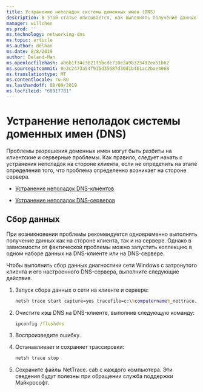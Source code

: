 ```yaml
---
title: Устранение неполадок системы доменных имен (DNS)
description: В этой статье описывается, как выполнять получение данных при возникновении проблем с DNS.
manager: willchen
ms.prod: ''
ms.technology: networking-dns
ms.topic: article
ms.author: delhan
ms.date: 8/8/2019
author: Deland-Han
ms.openlocfilehash: a86b1f34c3b21f5bcde710e2a98323492ea51b62
ms.sourcegitcommit: 0e3c2473a54f915d35687d30d1b4b1ac2bae4068
ms.translationtype: MT
ms.contentlocale: ru-RU
ms.lasthandoff: 08/09/2019
ms.locfileid: "68917781"
---
```

# <a name="troubleshooting-domain-name-system-dns-issues"></a>Устранение неполадок системы доменных имен (DNS)
 
Проблемы разрешения доменных имен могут быть разбиты на клиентские и серверные проблемы. Как правило, следует начать с устранения неполадок на стороне клиента, если не определить на этапе определения того, что проблема определенно возникает на стороне сервера.

- [Устранение неполадок DNS-клиентов](troubleshoot-dns-client.md)

- [Устранение неполадок DNS-серверов](troubleshoot-dns-server.md)
 
## <a name="data-collection"></a>Сбор данных
 
При возникновении проблемы рекомендуется одновременно выполнять получение данных как на стороне клиента, так и на сервере. Однако в зависимости от фактической проблемы можно запустить коллекцию в одном наборе данных на DNS-клиенте или на DNS-сервере.
 
Чтобы выполнить сбор данных диагностики сети Windows с затронутого клиента и его настроенного DNS-сервера, выполните следующие действия.

1. Запуск сбора данных о сети на клиенте и сервере:

   ```cmd
   netsh trace start capture=yes tracefile=c:\%computername%_nettrace.etl
   ```

2. Очистите кэш DNS на DNS-клиенте, выполнив следующую команду:

   ```cmd
   ipconfig /flushdns
   ```

3. Воспроизведите ошибку.

4. Останавливает и сохраняет трассировки:

   ```cmd
   netsh trace stop
   ```

5. Сохраните файлы NetTrace. cab с каждого компьютера. Эти сведения будут полезны при обращении служба поддержки Майкрософт.